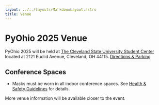 ```yaml
---
layout: ../../layouts/MarkdownLayout.astro
title: Venue
---
```


# PyOhio 2025 Venue

PyOhio 2025 will be held at [The Cleveland State University Student Center](https://csuohio.edu/student-center) located at 2121 Euclid Avenue, Cleveland, OH 44115. [Directions & Parking](/2025/attend/directions-and-parking)

## Conference Spaces

- Masks must be worn in all indoor conference spaces. See [Health & Safety Guidelines](/2025/about/health-and-safety) for details.

More venue information will be available closer to the event.
